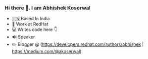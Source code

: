 ### Hi there 👋. I am Abhishek Koserwal

* :india: Based In India
* :tophat: Work at RedHat
* :computer: Writes code here :point_down:
* 🔊 Speaker
* :pencil2: Blogger @ (https://developers.redhat.com/authors/abhishek | https://medium.com/@akoserwal)
